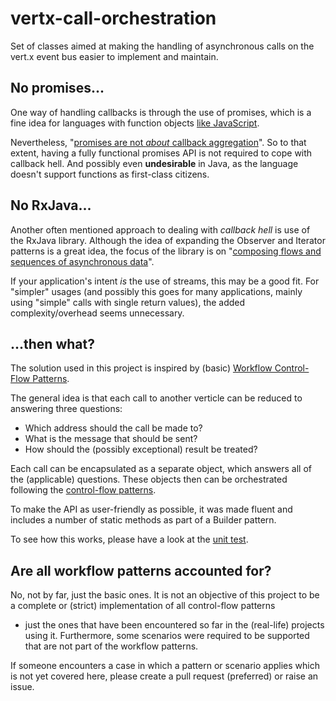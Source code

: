 # vertx-call-orchestration
Set of classes aimed at making the handling of asynchronous calls on the vert.x event bus easier to implement and maintain.

## No promises...
One way of handling callbacks is through the use of promises, which is a fine idea for languages with function objects
[like JavaScript](http://blog.mediumequalsmessage.com/promise-deferred-objects-in-javascript-pt1-theory-and-semantics).

Nevertheless, "[promises are not *about* callback aggregation](http://domenic.me/2012/10/14/youre-missing-the-point-of-promises/)".
So to that extent, having a fully functional promises API is not required to cope with callback hell. And possibly even **undesirable** in Java,
as the language doesn't support functions as first-class citizens.

## No RxJava...
Another often mentioned approach to dealing with *callback hell* is use of the RxJava library. Although the idea of expanding the Observer and Iterator patterns is a great idea,
the focus of the library is on "[composing flows and sequences of asynchronous data](https://github.com/Netflix/RxJava/wiki)".

If your application's intent *is* the use of streams, this may be a good fit. For "simpler" usages (and possibly this goes for many applications,
mainly using "simple" calls with single return values), the added complexity/overhead seems unnecessary.

## ...then what?
The solution used in this project is inspired by (basic) [Workflow Control-Flow Patterns](http://www.workflowpatterns.com/patterns/control/index.php).

The general idea is that each call to another verticle can be reduced to answering three questions:

  * Which address should the call be made to?
  * What is the message that should be sent?
  * How should the (possibly exceptional) result be treated?

Each call can be encapsulated as a separate object, which answers all of the (applicable) questions.
These objects then can be orchestrated following the [control-flow patterns](./patterns.md).

To make the API as user-friendly as possible, it was made fluent and includes a number of static methods as part of a Builder pattern.

To see how this works, please have a look at the [unit test](./src/test/java/nl/dechateau/vertx/orchestration/OrchestrationTest.java).

## Are all workflow patterns accounted for?
No, not by far, just the basic ones. It is not an objective of this project to be a complete or (strict) implementation of all control-flow patterns
- just the ones that have been encountered so far in the (real-life) projects using it.
Furthermore, some scenarios were required to be supported that are not part of the workflow patterns.

If someone encounters a case in which a pattern or scenario applies which is not yet covered here,
please create a pull request (preferred) or raise an issue.